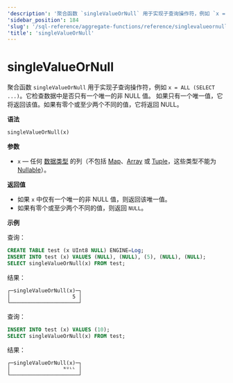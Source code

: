 ```yaml
---
'description': '聚合函数 `singleValueOrNull` 用于实现子查询操作符，例如 `x = ALL (SELECT...)`。它检查数据中是否只有一个唯一的非NULL值。'
'sidebar_position': 184
'slug': '/sql-reference/aggregate-functions/reference/singlevalueornull'
'title': 'singleValueOrNull'
---
```



# singleValueOrNull

聚合函数 `singleValueOrNull` 用于实现子查询操作符，例如 `x = ALL (SELECT ...)`。它检查数据中是否只有一个唯一的非 NULL 值。
如果只有一个唯一值，它将返回该值。如果有零个或至少两个不同的值，它将返回 NULL。

**语法**

```sql
singleValueOrNull(x)
```

**参数**

- `x` — 任何 [数据类型](../../data-types/index.md) 的列（不包括 [Map](../../data-types/map.md)、[Array](../../data-types/array.md) 或 [Tuple](../../data-types/tuple)，这些类型不能为 [Nullable](../../data-types/nullable.md)）。

**返回值**

- 如果 `x` 中仅有一个唯一的非 NULL 值，则返回该唯一值。
- 如果有零个或至少两个不同的值，则返回 `NULL`。

**示例**

查询：

```sql
CREATE TABLE test (x UInt8 NULL) ENGINE=Log;
INSERT INTO test (x) VALUES (NULL), (NULL), (5), (NULL), (NULL);
SELECT singleValueOrNull(x) FROM test;
```

结果：

```response
┌─singleValueOrNull(x)─┐
│                    5 │
└──────────────────────┘
```

查询：

```sql
INSERT INTO test (x) VALUES (10);
SELECT singleValueOrNull(x) FROM test;
```

结果：

```response
┌─singleValueOrNull(x)─┐
│                 ᴺᵁᴸᴸ │
└──────────────────────┘
```
